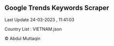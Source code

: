 

## Google Trends Keywords Scraper 
 
Last Update 24-03-2023 , 11:41:03

Country List :
VIETNAM.json



© Abdul Muttaqin 
